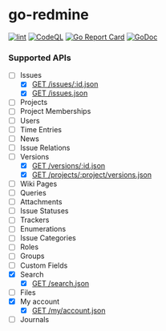 # go-redmine

[![lint](https://github.com/ryodocx/go-redmine/actions/workflows/golangci-lint.yaml/badge.svg)](https://github.com/ryodocx/go-redmine/actions/workflows/golangci-lint.yaml)
[![CodeQL](https://github.com/ryodocx/go-redmine/actions/workflows/codeql-analysis.yml/badge.svg)](https://github.com/ryodocx/go-redmine/actions/workflows/codeql-analysis.yml)
[![Go Report Card](https://goreportcard.com/badge/github.com/ryodocx/go-redmine)](https://goreportcard.com/report/github.com/ryodocx/go-redmine)
[![GoDoc](https://pkg.go.dev/badge/github.com/ryodocx/go-redmine?status.svg)](https://pkg.go.dev/github.com/ryodocx/go-redmine)

### Supported APIs
* [ ] Issues
  * [x] [GET /issues/:id.json](https://www.redmine.org/projects/redmine/wiki/Rest_Issues#Showing-an-issue)
  * [x] [GET /issues.json](https://www.redmine.org/projects/redmine/wiki/Rest_Issues#Listing-issues)
* [ ] Projects
* [ ] Project Memberships
* [ ] Users
* [ ] Time Entries
* [ ] News
* [ ] Issue Relations
* [ ] Versions
  * [x] [GET /versions/:id.json](https://www.redmine.org/projects/redmine/wiki/Rest_Versions#versionsidformat)
  * [x] [GET /projects/:project/versions.json](https://www.redmine.org/projects/redmine/wiki/Rest_Versions#projectsproject_idversionsformat)
* [ ] Wiki Pages
* [ ] Queries
* [ ] Attachments
* [ ] Issue Statuses
* [ ] Trackers
* [ ] Enumerations
* [ ] Issue Categories
* [ ] Roles
* [ ] Groups
* [ ] Custom Fields
* [x] Search
  * [x] [GET /search.json](https://www.redmine.org/projects/redmine/wiki/Rest_Search)
* [ ] Files
* [x] My account
  * [x] [GET /my/account.json](https://www.redmine.org/projects/redmine/wiki/Rest_MyAccount#GET)
* [ ] Journals
